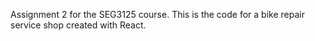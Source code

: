 Assignment 2 for the SEG3125 course. This is the code for a bike repair service shop created with React.
